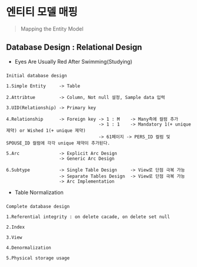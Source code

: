 # 엔티티 모델 매핑
> Mapping the Entity Model


## Database Design : Relational Design
* Eyes Are Usually Red After Swimming(Studying)
###
    Initial database design

    1.Simple Entity     -> Table

    2.Attribtue         -> Column, Not null 설정, Sample data 입력

    3.UID(Relationship) -> Primary key

    4.Relationship      -> Foreign key -> 1 : M    -> Many측에 컬럼 추가 
                                       -> 1 : 1    -> Mandatory 1(+ unique 제약) or Wished 1(+ unique 제약)
                                       -> 61페이지 -> PERS_ID 컬럼 및 SPOUSE_ID 컬럼에 각각 unique 제약이 추가된다.

    5.Arc               -> Explicit Arc Design
                        -> Generic Arc Design 

    6.Subtype           -> Single Table Design     -> View로 단점 극복 가능
                        -> Separate Tables Design  -> View로 단점 극복 가능
                        -> Arc Implementation 

* Table Normalization
### 
    Complete database design

    1.Referential integrity : on delete cacade, on delete set null

    2.Index

    3.View

    4.Denormalization

    5.Physical storage usage









